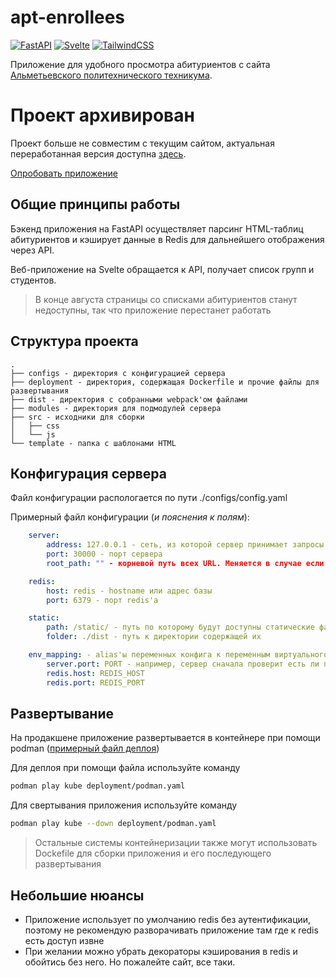 # apt-enrollees

[![FastAPI](https://img.shields.io/badge/FastAPI-005571?style=for-the-badge&logo=fastapi)](https://fastapi.tiangolo.com/) [![Svelte](https://img.shields.io/badge/svelte-%23f1413d.svg?style=for-the-badge&logo=svelte&logoColor=white)](https://svelte.dev/) [![TailwindCSS](https://img.shields.io/badge/tailwindcss-%2338B2AC.svg?style=for-the-badge&logo=tailwind-css&logoColor=white)](https://tailwindcss.com/)

Приложение для удобного просмотра абитуриентов с сайта [Альметьевского политехнического техникума](https://almetpt.ru).

# Проект архивирован

Проект больше не совместим с текущим сайтом, актуальная переработанная версия доступна [здесь](https://github.com/mrtstg/apt-tracker).

[Опробовать приложение](https://almetpt.mrtstg.ru)

## Общие принципы работы

Бэкенд приложения на FastAPI осуществляет парсинг HTML-таблиц абитуриентов и кэширует данные в Redis для дальнейшего отображения через API.

Веб-приложение на Svelte обращается к API, получает список групп и студентов.

> В конце августа страницы со списками абитуриентов станут недоступны, так что приложение перестанет работать

## Структура проекта

    .
    ├── configs - директория с конфигурацией сервера
    ├── deployment - директория, содержащая Dockerfile и прочие файлы для развертывания
    ├── dist - директория с собранными webpack'ом файлами
    ├── modules - директория для подмодулей сервера
    ├── src - исходники для сборки
    │   ├── css
    │   └── js
    └── template - папка с шаблонами HTML

## Конфигурация сервера

Файл конфигурации распологается по пути ./configs/config.yaml

Примерный файл конфигурации (*и пояснения к полям*):

```yaml
    server:
        address: 127.0.0.1 - сеть, из которой сервер принимает запросы
        port: 30000 - порт сервера
        root_path: "" - корневой путь всех URL. Меняется в случае если приложение хостится по какому-то из пути доменов

    redis:
        host: redis - hostname или адрес базы
        port: 6379 - порт redis'а

    static:
        path: /static/ - путь по которому будут доступны статические файлы
        folder: ./dist - путь к директории содержащей их

    env_mapping: - alias'ы переменных конфига к переменным виртуального окружения
        server.port: PORT - например, сервер сначала проверит есть ли переменная окружения PORT и если ее нет, то возьмет переменную из конфига, что позволяет переписывать часть значений при деплое
        redis.host: REDIS_HOST
        redis.port: REDIS_PORT
```

## Развертывание

На продакшене приложение развертывается в контейнере при помощи podman ([примерный файл деплоя](/deployment/podman.yaml))

Для деплоя при помощи файла используйте команду

```bash
podman play kube deployment/podman.yaml
```

Для свертывания приложения используйте команду

```bash
podman play kube --down deployment/podman.yaml
```

> Остальные системы контейнеризации также могут использовать Dockefile для сборки приложения и его последующего развертывания

## Небольшие нюансы

- Приложение использует по умолчанию redis без аутентификации, поэтому не рекомендую разворачивать приложение там где к redis есть доступ извне
- При желании можно убрать декораторы кэширования в redis и обойтись без него. Но пожалейте сайт, все таки.
